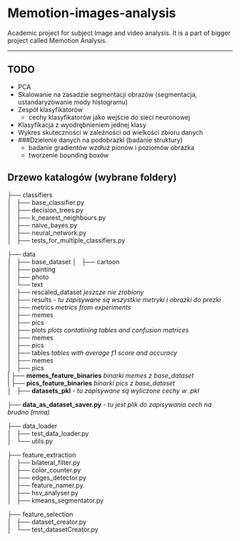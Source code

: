 # Memotion-images-analysis
Academic project for subject Image and video analysis. It is a part of bigger project called Memotion Analysis.

---------------
## TODO

- PCA
- Skalowanie na zasadzie segmentacji obrazów 
  (segmentacja, ustandaryzowanie mody histogramu)
- Zespół klasyfikatorów
    - cechy klasyfikatorów jako wejście do sieci neuronowej
- Klasyfikacja z wyodrębnieniem jednej klasy
- Wykres skuteczności w zależności od wielkości zbioru danych
- ###Dzielenie danych na podobrazki (badanie struktury)
    - badanie gradientów wzdłuż pionów i poziomów obrazka
    - tworzenie bounding boxów



## Drzewo katalogów (wybrane foldery)

├── classifiers   
│   ├── base_classifier.py  
│   ├── decision_trees.py  
│   ├── k_nearest_neighbours.py  
│   ├── naive_bayes.py  
│   ├── neural_network.py  
│   ├── tests_for_multiple_classifiers.py  

├── data  
│   ├── base_dataset
│       ├── cartoon      
│       ├── painting  
│       ├── photo    
│       └── text  
│   ├── rescaled_dataset *jeszcze nie zrobiony*  
│   ├── results - *tu zapisywane są wszystkie metryki i obrazki do prezki*  
│       ├── metrics *metrics from experiments*  
│           ├── memes      
│           ├── pics       
│       ├── plots *plots contatining tables and confusion matrices*  
│           ├── memes      
│           ├── pics    
│       ├── tables  *tables with average f1 score and accuracy*  
│           ├── memes      
│           ├── pics  
|   ├── **memes_feature_binaries** *binarki memes z base_dataset*  
|   ├── **pics_feature_binaries** *binarki pics z base_dataset*  
│   ├── **datasets_pkl** - *tu zapisywane są wyliczone cechy w .pkl*  

├── **data_as_dataset_saver.py** - *tu jest plik do zapisywania cech na brudno (mma)*  

├── data_loader  
│   ├── test_data_loader.py  
│   └── utils.py   
  
├── feature_extraction  
│   ├── bilateral_filter.py  
│   ├── color_counter.py  
│   ├── edges_detector.py  
│   ├── feature_namer.py  
│   ├── hsv_analyser.py  
│   ├── kmeans_segmentator.py  

├── feature_selection  
│   ├── dataset_creator.py  
│   └── test_datasetCreator.py  
